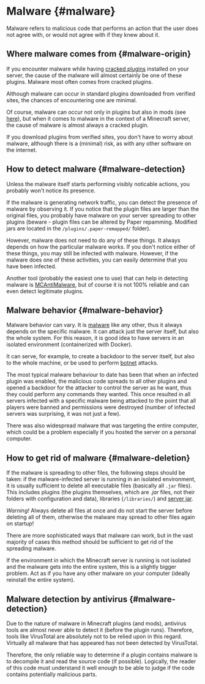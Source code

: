 # Malware {#malware}
Malware refers to malicious code that performs an action that the user does not agree with, or would not agree with if they knew about it.

## Where malware comes from {#malware-origin}
If you encounter malware while having [cracked plugins](../plugins/cracked.md) installed on your server, the cause of the malware will almost certainly be one of these plugins. Malware most often comes from cracked plugins.

Although malware can occur in standard plugins downloaded from verified sites, the chances of encountering one are minimal.

Of course, malware can occur not only in plugins but also in mods (see [here](https://support.curseforge.com/en/support/solutions/articles/9000228509-june-2023-infected-mods-detection-tool#What-happened?)), but when it comes to malware in the context of a Minecraft server, the cause of malware is almost always a cracked plugin.

If you download plugins from verified sites, you don't have to worry about malware, although there is a (minimal) risk, as with any other software on the internet.

## How to detect malware {#malware-detection}
Unless the malware itself starts performing visibly noticable actions, you probably won't notice its presence.

If the malware is generating network traffic, you can detect the presence of malware by observing it. If you notice that the plugin files are larger than the original files, you probably have malware on your server spreading to other plugins (beware - plugin files can be altered by Paper repamming. Modified jars are located in the `/plugins/.paper-remapped/` folder).

However, malware does not need to do any of these things. It always depends on how the particular malware works. If you don't notice either of these things, you may still be infected with malware. However, if the malware does one of these activities, you can easily determine that you have been infected.

Another tool (probably the easiest one to use) that can help in detecting malware is [MCAntiMalware](https://www.spigotmc.org/resources/spigot-anti-malware.64982/), but of course it is not 100% reliable and can even detect legitimate plugins.

## Malware behavior {#malware-behavior}
Malware behavior can vary. It is [malware](https://en.wikipedia.org/wiki/Malware) like any other, thus it always depends on the specific malware. It can attack just the server itself, but also the whole system. For this reason, it is good idea to have servers in an isolated environment (containerized with Docker).

It can serve, for example, to create a backdoor to the server itself, but also to the whole machine, or be used to perform [botnet](https://en.wikipedia.org/wiki/Botnet) attacks.

The most typical malware behaviour to date has been that when an infected plugin was enabled, the malicious code spreads to all other plugins and opened a backdoor for the attacker to control the server as he want, thus they could perform any commands they wanted. This once resulted in all servers infected with a specific malware being attacked to the point that all players were banned and permissions were destroyed (number of infected servers was surprising, it was not just a few).

There was also widespread malware that was targeting the entire computer, which could be a problem especially if you hosted the server on a personal computer.

## How to get rid of malware {#malware-deletion}
If the malware is spreading to other files, the following steps should be taken: if the malware-infected server is running in an isolated environment, it is usually sufficient to delete all executable files (basically all `.jar` files). This includes plugins (the plugins themselves, which are *.jar* files, not their folders with configuration and data), libraries (`/libraries/`) and [server jar](../general/server-jar.md).

*Warning!* Always delete all files at once and do not start the server before deleting all of them, otherwise the malware may spread to other files again on startup!

There are more sophisticated ways that malware can work, but in the vast majority of cases this method should be sufficient to get rid of the spreading malware.

If the environment in which the Minecraft server is running is not isolated and the malware gets into the entire system, this is a slightly bigger problem. Act as if you have any other malware on your computer (ideally reinstall the entire system).

## Malware detection by antivirus {#malware-detection}
Due to the nature of malware in Minecraft plugins (and mods), antivirus tools are almost never able to detect it (before the plugin runs). Therefore, tools like VirusTotal are absolutely not to be relied upon in this regard. Virtually all malware that has appeared has not been detected by VirusTotal.

Therefore, the only reliable way to determine if a plugin contains malware is to decompile it and read the source code (if possible). Logically, the reader of this code must understand it well enough to be able to judge if the code contains potentially malicious parts.